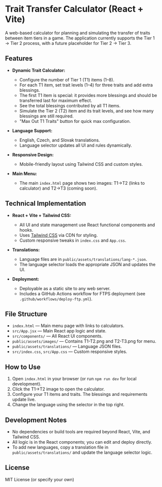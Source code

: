 # Trait Transfer Calculator (React + Vite)

A web-based calculator for planning and simulating the transfer of traits between item tiers in a game. The application currently supports the Tier 1 → Tier 2 process, with a future placeholder for Tier 2 → Tier 3.

## Features

- **Dynamic Trait Calculator:**
  - Configure the number of Tier 1 (T1) items (1–8).
  - For each T1 item, set trait levels (1–4) for three traits and add extra blessings.
  - The first T1 item is special: it provides more blessings and should be transferred last for maximum effect.
  - See the total blessings contributed by all T1 items.
  - Simulate the Tier 2 (T2) item and its trait levels, and see how many blessings are still required.
  - "Max Out T1 Traits" button for quick max configuration.

- **Language Support:**
  - English, Czech, and Slovak translations.
  - Language selector updates all UI and rules dynamically.

- **Responsive Design:**
  - Mobile-friendly layout using Tailwind CSS and custom styles.

- **Main Menu:**
  - The main `index.html` page shows two images: T1→T2 (links to calculator) and T2→T3 (coming soon).

## Technical Implementation

- **React + Vite + Tailwind CSS:**
  - All UI and state management use React functional components and hooks.
  - Uses [Tailwind CSS](https://tailwindcss.com/) via CDN for styling.
  - Custom responsive tweaks in `index.css` and `App.css`.

- **Translations:**
  - Language files are in `public/assets/translations/lang-*.json`.
  - The language selector loads the appropriate JSON and updates the UI.

- **Deployment:**
  - Deployable as a static site to any web server.
  - Includes a GitHub Actions workflow for FTPS deployment (see `.github/workflows/deploy-ftp.yml`).

## File Structure

- `index.html` — Main menu page with links to calculators.
- `src/App.jsx` — Main React app logic and state.
- `src/components/` — All React UI components.
- `public/assets/images/` — Contains T1-T2.png and T2-T3.png for menu.
- `public/assets/translations/` — Language JSON files.
- `src/index.css`, `src/App.css` — Custom responsive styles.

## How to Use

1. Open `index.html` in your browser (or run `npm run dev` for local development).
2. Click the T1→T2 image to open the calculator.
3. Configure your T1 items and traits. The blessings and requirements update live.
4. Change the language using the selector in the top right.

## Development Notes

- No dependencies or build tools are required beyond React, Vite, and Tailwind CSS.
- All logic is in the React components; you can edit and deploy directly.
- To add new languages, copy a translation file in `public/assets/translations/` and update the language selector logic.

## License

MIT License (or specify your own)
